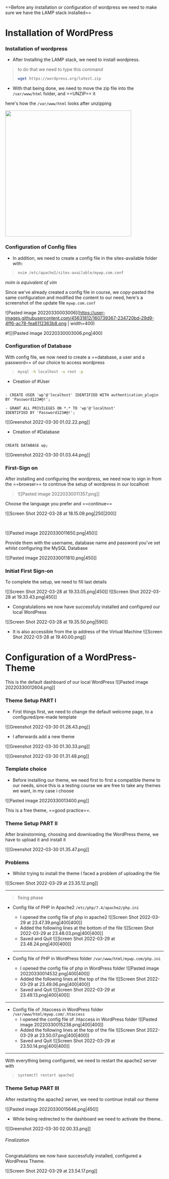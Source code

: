 ==Before any installation or configuration of wordpress we need to make sure we have the LAMP stack installed==

# Installation of WordPress
### Installation of wordpress

- After Installing the LAMP stack, we need to install wordpress.
> to do that we need to type this command
> ```Bash
> wget https://wordpress.org/latest.zip
> ```


- With that being done, we need to move the zip file into the `/var/www/html` folder, and ==UNZIP== it

here's how the `/var/www/html` looks after unzipping


<img src="https://user-images.githubusercontent.com/45631812/160739096-0185b442-d3a3-47c8-a0c4-d9cfb4fa1387.png" width="400"/>

### Configuration of Config files

- In addition, we need to create a config file in the sites-available folder with:
> ```Bash
> nvim /etc/apache2/sites-available/mywp.com.conf
> ```

*nvim is equivalent of vim*

Since we've already created a config file in course, we copy-pasted the same configuration and modified the content to our need, here's a screenshot of the update file `mywp.com.conf`

![Pasted image 20220330003006](https://user-images.githubusercontent.com/45631812/160739367-234720bd-29d9-4ff6-ac78-fea6112363b8.png | width=400)


#![](Pasted image 20220330003006.png|400)

### Configuration of Database


With config file, we now need to create a ==database, a user and a password== of our choice to access wordpress

> ```Bash
> mysql -h localhost -u root -p
> ```



- Creation of #User
	
```MySQL

- CREATE USER 'wp'@'localhost' IDENTIFIED WITH authentication_plugin 
BY 'Password123#@!';

- GRANT ALL PRIVILEGES ON *.* TO 'wp'@'localhost' 
IDENTIFIED BY 'Password123#@!';

```

![[Greenshot 2022-03-30 01.02.22.png]]



- Creation of #Database

```MySQL

CREATE DATABASE wp;

```

![[Greenshot 2022-03-30 01.03.44.png]]

### First-Sign on

After installing and configuring the wordpress, we need now to sign in from the ==browser== to continue the setup of wordpress in our localhost

> ![[Pasted image 20220330011357.png]]

Choose the language you prefer and ==continue==

![[Screen Shot 2022-03-28 at 18.15.09.png|250|200]]

<br>

![[Pasted image 20220330011650.png|450]]

Provide them with the username, database name and password you've set whilst configuring the MySQL Database

![[Pasted image 20220330011810.png|450]]

### Initiat First Sign-on 

To complete the setup, we need to fill last details

![[Screen Shot 2022-03-28 at 19.33.05.png|450]]
![[Screen Shot 2022-03-28 at 19.33.43.png|450]]

- Congratulations we now have successfuly installed and configured our local WordPress

![[Screen Shot 2022-03-28 at 19.35.50.png|590]]

- It is also accessible from the ip address of the Virtual Machine
![[Screen Shot 2022-03-28 at 19.40.00.png]]

# Configuration of a WordPress-Theme

This is the default dashboard of our local WordPress 
![[Pasted image 20220330012604.png]]

### Theme Setup **PART I**

- First things first, we need to change the default welcome page, to a configured/pre-made template

![[Greenshot 2022-03-30 01.28.43.png]]

- I afterwards add a new theme

![[Greenshot 2022-03-30 01.30.33.png]]

![[Greenshot 2022-03-30 01.31.48.png]]


### Template choice

- Before installing our theme, we need first to first a compatible theme to our needs, since this is a testing course we are free to take any themes we want, in my case i choose


![[Pasted image 20220330013400.png]]

This is a free theme, ==good practice==.

### Theme Setup **PART II**

After brainstorming, choosing and downloading the WordPress theme, we have to upload it and install it 

![[Greenshot 2022-03-30 01.35.47.png]]


### Problems

- Whilst trying to install the theme I faced a problem of uploading the file

![[Screen Shot 2022-03-29 at 23.35.12.png]]

--- 
>  fixing phase

- Config file of PHP in Apache2 `/etc/php/7.4/apache2/php.ini`

	- I opened the config file of php in apache2 
	 ![[Screen Shot 2022-03-29 at 23.47.39.png|400|400]]
	- Added the following lines at the bottom of the file
	 ![[Screen Shot 2022-03-29 at 23.48.03.png|400|400]]
	- Saved and Quit
	 ![[Screen Shot 2022-03-29 at 23.48.24.png|400|400]]
	
	---
	
- Config file of PHP in WordPress folder `/var/www/html/mywp.com/php.ini`
	- I opened the config file of php in WordPress folder
	![[Pasted image 20220330014532.png|400|400]]
	- Added the following lines at the top of the file
	![[Screen Shot 2022-03-29 at 23.49.06.png|400|400]]
	- Saved and Quit
	![[Screen Shot 2022-03-29 at 23.49.13.png|400|400]]
	
---
- Config file of .htaccess in WordPress folder `/var/www/html/mywp.com/.htaccess`
	- I opened the config file of .htaccess in WordPress folder
		![[Pasted image 20220330015238.png|400|400]]
	-  Added the following lines at the top of the file
		![[Screen Shot 2022-03-29 at 23.50.07.png|400|400]]
	- Saved and Quit
		![[Screen Shot 2022-03-29 at 23.50.14.png|400|400]]

---
		
With everything being configured, we need to restart the apache2 server with 

> ```bash
> systemctl restart apache2
> ```

### Theme Setup **PART III**
	
After restarting the apache2 server, we need to continue install our theme

![[Pasted image 20220330015646.png|450]]

- While being redirected to the dashboard we need to activate the theme..

![[Greenshot 2022-03-30 02.00.33.png]]

###### Finalization

Congratulations we now have successfully installed, configured a WordPress Theme.

![[Screen Shot 2022-03-29 at 23.54.17.png]]

